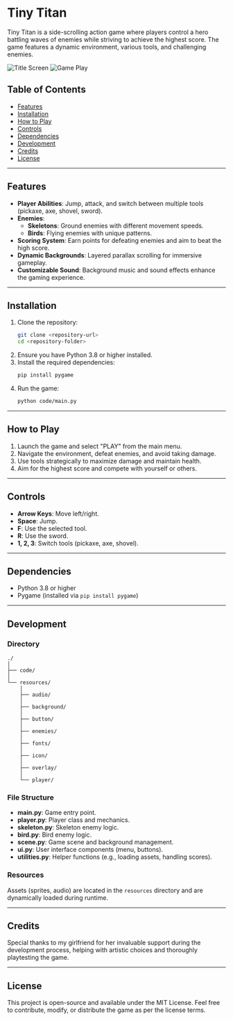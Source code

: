 # Tiny Titan

Tiny Titan is a side-scrolling action game where players control a hero battling waves of enemies while striving to achieve the highest score. The game features a dynamic environment, various tools, and challenging enemies.

![Title Screen]("resources/screenshots/title_screen.png")
![Game Play]("resources/screenshots/game_play.png")

## Table of Contents
- [Features](#features)
- [Installation](#installation)
- [How to Play](#how-to-play)
- [Controls](#controls)
- [Dependencies](#dependencies)
- [Development](#development)
- [Credits](#credits)
- [License](#license)

---

## Features
- **Player Abilities**: Jump, attack, and switch between multiple tools (pickaxe, axe, shovel, sword).
- **Enemies**:
  - **Skeletons**: Ground enemies with different movement speeds.
  - **Birds**: Flying enemies with unique patterns.
- **Scoring System**: Earn points for defeating enemies and aim to beat the high score.
- **Dynamic Backgrounds**: Layered parallax scrolling for immersive gameplay.
- **Customizable Sound**: Background music and sound effects enhance the gaming experience.

---

## Installation

1. Clone the repository:
   ```bash
   git clone <repository-url>
   cd <repository-folder>
   ```
2. Ensure you have Python 3.8 or higher installed.
3. Install the required dependencies:
   ```bash
   pip install pygame
   ```
4. Run the game:
   ```bash
   python code/main.py
   ```

---

## How to Play

1. Launch the game and select "PLAY" from the main menu.
2. Navigate the environment, defeat enemies, and avoid taking damage.
3. Use tools strategically to maximize damage and maintain health.
4. Aim for the highest score and compete with yourself or others.

---

## Controls
- **Arrow Keys**: Move left/right.
- **Space**: Jump.
- **F**: Use the selected tool.
- **R**: Use the sword.
- **1, 2, 3**: Switch tools (pickaxe, axe, shovel).

---

## Dependencies
- Python 3.8 or higher
- Pygame (installed via `pip install pygame`)

---

## Development

### Directory 

```
./
│
├── code/
│
└── resources/
    │
    ├── audio/
    │
    ├── background/
    │
    ├── button/
    │
    ├── enemies/
    │
    ├── fonts/
    │
    ├── icon/
    │
    ├── overlay/
    │
    └── player/
```


### File Structure
- **main.py**: Game entry point.
- **player.py**: Player class and mechanics.
- **skeleton.py**: Skeleton enemy logic.
- **bird.py**: Bird enemy logic.
- **scene.py**: Game scene and background management.
- **ui.py**: User interface components (menu, buttons).
- **utilities.py**: Helper functions (e.g., loading assets, handling scores).

### Resources
Assets (sprites, audio) are located in the `resources` directory and are dynamically loaded during runtime.

---

## Credits

Special thanks to my girlfriend for her invaluable support during the development process, helping with artistic choices and thoroughly playtesting the game.

---

## License
This project is open-source and available under the MIT License. Feel free to contribute, modify, or distribute the game as per the license terms.
